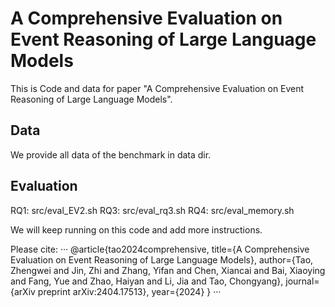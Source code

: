 # A Comprehensive Evaluation on Event Reasoning of Large Language Models

This is Code and data for paper "A Comprehensive Evaluation on Event Reasoning of Large Language Models".

## Data
We provide all data of the benchmark in data dir.

## Evaluation
RQ1: src/eval_EV2.sh
RQ3: src/eval_rq3.sh
RQ4: src/eval_memory.sh

We will keep running on this code and add more instructions.

Please cite:
···
@article{tao2024comprehensive,
  title={A Comprehensive Evaluation on Event Reasoning of Large Language Models},
  author={Tao, Zhengwei and Jin, Zhi and Zhang, Yifan and Chen, Xiancai and Bai, Xiaoying and Fang, Yue and Zhao, Haiyan and Li, Jia and Tao, Chongyang},
  journal={arXiv preprint arXiv:2404.17513},
  year={2024}
}
···
